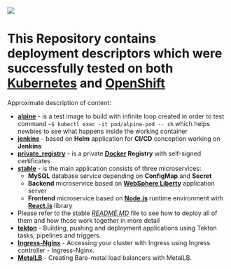 ![](https://labs.consol.de/assets/images/Kubernetes-OpenShift-Logo.png)

# This Repository contains deployment descriptors which were successfully tested on both [Kubernetes](https://github.com/kubernetes/kubernetes) and [OpenShift](https://github.com/openshift)

Approximate description of content:

* [**alpine**](https://github.com/zbogdan7/research-openshift/tree/master/alpine) - is a test image to build with infinite loop created in order to test command `~$ kubectl exec -it pod/alpine-pod -- sh` which helps newbies to see what happens inside the working container
* [**jenkins**](https://github.com/zbogdan7/research-openshift/tree/master/jenkins) - based on **Helm** application for **CI/CD** conception working on **Jenkins**
* [**private_registry**](https://github.com/zbogdan7/research-openshift/tree/master/private_registry) - is a private **[Docker](https://github.com/docker) Registry** with self-signed certificates
* [**stable**](https://github.com/zbogdan7/research-openshift/tree/master/stable) - is the main application consists of three microservices:
  * **MySQL** database service depending on **ConfigMap** and **Secret**
  * **Backend** microservice based on [**WebSphere Liberty**](https://www.ibm.com/cloud/websphere-liberty) application server
  * **Frontend** microservice based on [**Node.js**](https://github.com/nodejs) runtime environment with [**React.js**](https://github.com/facebook/react) library
* Please refer to the stable [_README.MD_](https://github.com/zbogdan7/research-openshift/blob/master/stable/README.MD) file to see how to deploy all of them and how those work together in more detail
* [**tekton**](https://github.com/zbogdan7/research-openshift/tree/master/tekton) - Building, pushing and deployment applications using Tekton tasks, pipelines and triggers.
* [**Ingress-Nginx**](https://github.com/zbogdan7/research-openshift/tree/master/ingress-nginx) - Accessing your cluster with Ingress using Ingress controller - Ingress-Nginx.
* [**MetalLB**](https://github.com/zbogdan7/research-openshift/tree/master/metallb) - Creating Bare-metal load balancers with MetalLB.
